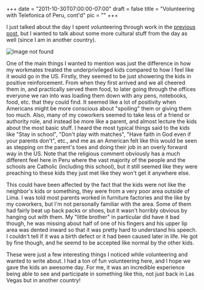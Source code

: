 
+++
date = "2011-10-30T07:00:00-07:00"
draft = false
title = "Volunteering with Telefonica of Peru, cont'd"
pic = ""
+++


<p>
I just talked about the day I spent volunteering through work in the <a href = "http://www.justinmccandless.com/index.php?entry=57">previous post</a>, but I wanted to talk about some more cultural stuff from the day as well (since I am in another country).
</p>
<img src = "http://www.justinmccandless.com/uploads/images/volunteeringContd1.jpg" alt = "Image not found">
<p>
One of the main things I wanted to mention was just the difference in how my workmates treated the underprivileged kids compared to how I feel like it would go in the US.  Firstly, they seemed to be just showering the kids in positive reinforcement.  From when they first arrived and we all cheered them in, and practically served them food, to later going through the offices everyone we ran into was loading them down with any pens, notebooks, food, etc. that they could find.  It seemed like a lot of positivity when Americans might be more conscious about "spoiling" them or giving them too much.  Also, many of my coworkers seemed to take less of a friend or authority role, and instead be more like a parent, and almost lecture the kids about the most basic stuff.  I heard the most typical things said to the kids like "Stay in school", "Don't play with matches", "Have faith in God even if your parents don't", etc., and me as an American felt like this would be seen as stepping on the parent's toes and doing their job in an overly forward way in the US.  Note that the religious comment obviously has a much different feel here in Peru where the vast majority of the people and the schools are Catholic (including this school), but it still seemed like they were preaching to these kids they just met like they won't get it anywhere else.
</p>
<p>
This could have been affected by the fact that the kids were not like the neighbor's kids or something, they were from a very poor area outside of Lima.  I was told most parents worked in furniture factories and the like by my coworkers, but I'm not personally familiar with the area.  Some of them had fairly beat up back packs or shoes, but it wasn't horribly obvious by hanging out with them.  My "little brother" in particular did have it bad though, he was missing about half of one of his fingers and his upper lip area was dented inward so that it was pretty hard to understand his speech.  I couldn't tell if it was a birth defect or it had been caused later in life.  He got by fine though, and he seemd to be accepted like normal by the other kids.
</p>
<p>
These were just a few interesting things I noticed while volunteering and wanted to write about.  I had a ton of fun volunteering here, and I hope we gave the kids an awesome day.  For me, it was an incredible experience being able to see and participate in something like this, not just back in Las Vegas but in another country!
</p>
